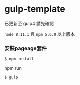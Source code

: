 # gulp-template

已更新至 gulp4 請先確認 

`node 8.11.1` 與 `npm 5.6.0` 以上版本

### 安裝pageage套件
```
$ npm install
```
npm run
```
$ gulp
```
